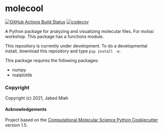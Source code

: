 molecool
==============================
[//]: # (Badges)
[![GitHub Actions Build Status](https://github.com/REPLACE_WITH_OWNER_ACCOUNT/molecool/workflows/CI/badge.svg)](https://github.com/REPLACE_WITH_OWNER_ACCOUNT/molecool/actions?query=workflow%3ACI)
[![codecov](https://codecov.io/gh/REPLACE_WITH_OWNER_ACCOUNT/molecool/branch/master/graph/badge.svg)](https://codecov.io/gh/REPLACE_WITH_OWNER_ACCOUNT/molecool/branch/master)


A Python package for analyzing and visualizing molecular files. For molssi workshop. This 
package has a functions module. 

This repository is currently under development. To do a developmental install, download this repository and type `pip install -e`.

This package requires the following packages:
- numpy
- matplotlib

### Copyright

Copyright (c) 2021, Jabed Miah


#### Acknowledgements
 
Project based on the 
[Computational Molecular Science Python Cookiecutter](https://github.com/molssi/cookiecutter-cms) version 1.5.
